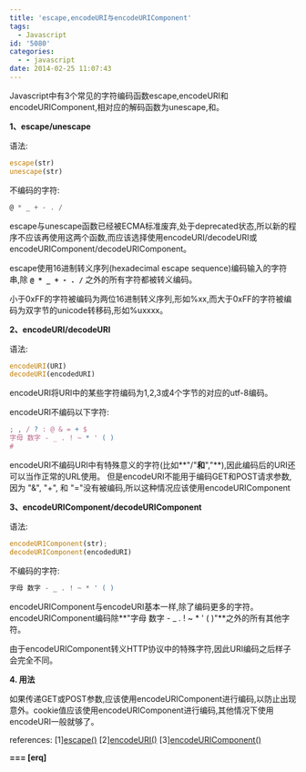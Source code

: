 ```yaml
---
title: 'escape,encodeURI与encodeURIComponent'
tags:
  - Javascript
id: '5080'
categories:
  - - javascript
date: 2014-02-25 11:07:43
---
```


Javascript中有3个常见的字符编码函数escape,encodeURI和encodeURIComponent,相对应的解码函数为unescape,和。
<!-- more -->
**1、escape/unescape**

语法:
```js
escape(str)
unescape(str)
```

不编码的字符:
```js
@ * _ + - . /
```

escape与unescape函数已经被ECMA标准废弃,处于deprecated状态,所以新的程序不应该再使用这两个函数,而应该选择使用encodeURI/decodeURI或encodeURIComponent/decodeURIComponent。

escape使用16进制转义序列(hexadecimal escape sequence)编码输入的字符串,除 **`@ * _ + - . /`** 之外的所有字符都被转义编码。

小于0xFF的字符被编码为两位16进制转义序列,形如%xx,而大于0xFF的字符被编码为双字节的unicode转移码,形如%uxxxx。

**2、encodeURI/decodeURI**

语法:
```js
encodeURI(URI)
decodeURI(encodedURI)
```

encodeURI将URI中的某些字符编码为1,2,3或4个字节的对应的utf-8编码。

encodeURI不编码以下字符:
```js
; , / ? : @ & = + $
字母 数字 - _ . ! ~ * ' ( )
#
```

encodeURI不编码URI中有特殊意义的字符(比如**"/"**和**","**),因此编码后的URI还可以当作正常的URL使用。
但是encodeURI不能用于编码GET和POST请求参数,因为 "&", "+", 和 "="没有被编码,所以这种情况应该使用encodeURIComponent

**3、encodeURIComponent/decodeURIComponent**

语法:
```js
encodeURIComponent(str);
decodeURIComponent(encodedURI)
```

不编码的字符:
```js
字母 数字 - _ . ! ~ * ' ( )
```

encodeURIComponent与encodeURI基本一样,除了编码更多的字符。encodeURIComponent编码除**"字母 数字 - _ . ! ~ * ' ( )"**之外的所有其他字符。

由于encodeURIComponent转义HTTP协议中的特殊字符,因此URI编码之后样子会完全不同。

**4\. 用法**

如果传递GET或POST参数,应该使用encodeURIComponent进行编码,以防止出现意外。cookie值应该使用encodeURIComponent进行编码,其他情况下使用encodeURI一般就够了。

references:
\[1\][escape()](https://developer.mozilla.org/en-US/docs/Web/JavaScript/Reference/Global_Objects/escape)
\[2\][encodeURI()](https://developer.mozilla.org/en-US/docs/Web/JavaScript/Reference/Global_Objects/encodeURIComponent)
\[3\][encodeURIComponent()](https://developer.mozilla.org/en-US/docs/Web/JavaScript/Reference/Global_Objects/encodeURIComponent)

**\===
\[erq\]**